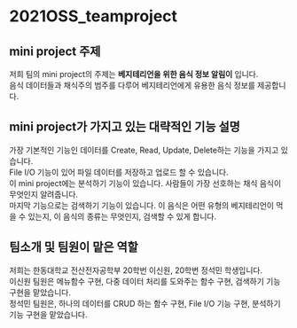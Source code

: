 # 2021OSS_teamproject

## mini project 주제
<p>저희 팀의 mini project의 주제는 <b>베지테리언을 위한 음식 정보 알림이</b> 입니다.<br>
  음식 데이터들과 채식주의 범주를 다루어 베지테리언에게 유용한 음식 정보를 제공합니다.
</p>


## mini project가 가지고 있는 대략적인 기능 설명
<p>가장 기본적인 기능인 데이터를 Create, Read, Update, Delete하는 기능을 가지고 있습니다.<br>
  File I/O 기능이 있어 파일 데이터를 저장하고 업로드 할 수 있습니다.<br>
  이 mini project에는 분석하기 기능이 있습니다. 사람들이 가장 선호하는 채식 음식이 무엇인지 알려줍니다.<br>
  마지막 기능으로는 검색하기 기능이 있습니다. 이 음식은 어떤 유형의 베지테리언이 먹을 수 있는지, 이 음식의 종류는 무엇인지, 검색할 수 있게 합니다.
</p>

## 팀소개 및 팀원이 맡은 역할
<p>저희는 한동대학교 전산전자공학부 20학번 이신원, 20학번 정석민 학생입니다.<br>
  이신원 팀원은 메뉴함수 구현, 다중 데이터 처리를 도와주는 함수 구현, 검색하기 기능 구현을 맡았습니다.<br>
  정석민 팀원은, 하나의 데이터를 CRUD 하는 함수 구현, File I/O 기능 구현, 분석하기 기능 구현을 맡았습니다.
 </p>
